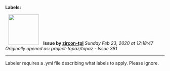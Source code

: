 **Labels:**



<a href="https://github.com/zircon-tpl"><img src="https://avatars0.githubusercontent.com/u/60901633?v=4" width="96" height="96" hspace="10"></img></a> **Issue by [zircon-tpl](https://github.com/zircon-tpl)**
_Sunday Feb 23, 2020 at 12:18:47_
_Originally opened as: project-topaz/topaz - Issue 381_

----

Labeler requires a .yml file describing what labels to apply. Please ignore.


